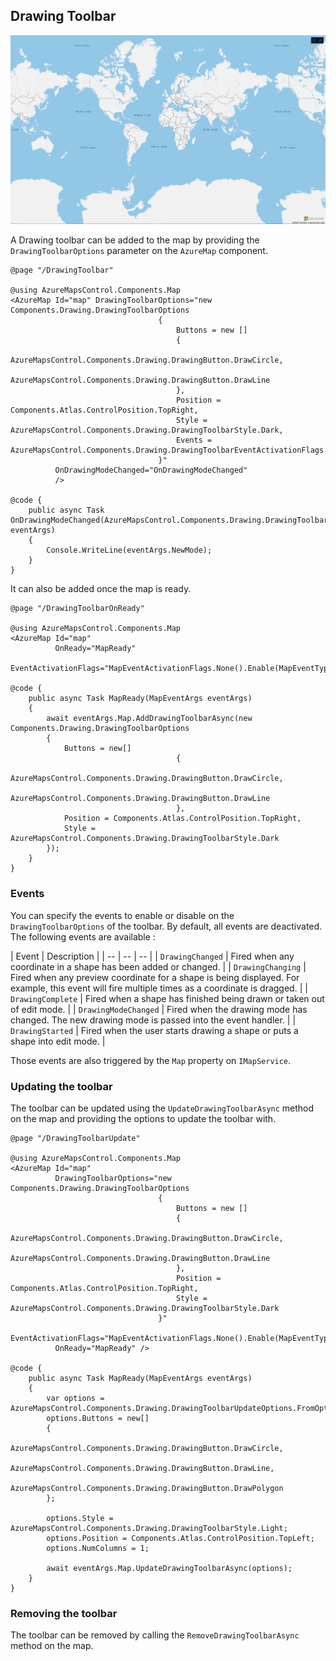## Drawing Toolbar

![Drawing Toolbar](../assets/drawingtoolbar.png)

A Drawing toolbar can be added to the map by providing the `DrawingToolbarOptions` parameter on the `AzureMap` component.

```
@page "/DrawingToolbar"

@using AzureMapsControl.Components.Map
<AzureMap Id="map" DrawingToolbarOptions="new Components.Drawing.DrawingToolbarOptions
                                 {
                                     Buttons = new []
                                     {
                                         AzureMapsControl.Components.Drawing.DrawingButton.DrawCircle,
                                         AzureMapsControl.Components.Drawing.DrawingButton.DrawLine
                                     },
                                     Position = Components.Atlas.ControlPosition.TopRight,
                                     Style = AzureMapsControl.Components.Drawing.DrawingToolbarStyle.Dark,
                                     Events = AzureMapsControl.Components.Drawing.DrawingToolbarEventActivationFlags.All()
                                 }"
          OnDrawingModeChanged="OnDrawingModeChanged"
          />

@code {
    public async Task OnDrawingModeChanged(AzureMapsControl.Components.Drawing.DrawingToolbarModeEventArgs eventArgs)
    {
        Console.WriteLine(eventArgs.NewMode);
    }
}
```

It can also be added once the map is ready.

```
@page "/DrawingToolbarOnReady"

@using AzureMapsControl.Components.Map
<AzureMap Id="map"
          OnReady="MapReady"
          EventActivationFlags="MapEventActivationFlags.None().Enable(MapEventType.Ready)"/>

@code {
    public async Task MapReady(MapEventArgs eventArgs)
    {
        await eventArgs.Map.AddDrawingToolbarAsync(new Components.Drawing.DrawingToolbarOptions
        {
            Buttons = new[]
                                     {
                                         AzureMapsControl.Components.Drawing.DrawingButton.DrawCircle,
                                         AzureMapsControl.Components.Drawing.DrawingButton.DrawLine
                                     },
            Position = Components.Atlas.ControlPosition.TopRight,
            Style = AzureMapsControl.Components.Drawing.DrawingToolbarStyle.Dark
        });
    }
}
```

### Events

You can specify the events to enable or disable on the `DrawingToolbarOptions` of the toolbar. By default, all events are deactivated. The following events are available : 

| Event | Description |
| -- | -- | -- |
| `DrawingChanged` | Fired when any coordinate in a shape has been added or changed. |
| `DrawingChanging` | Fired when any preview coordinate for a shape is being displayed. For example, this event will fire multiple times as a coordinate is dragged. |
| `DrawingComplete` | Fired when a shape has finished being drawn or taken out of edit mode. |
| `DrawingModeChanged` | Fired when the drawing mode has changed. The new drawing mode is passed into the event handler. |
| `DrawingStarted` | Fired when the user starts drawing a shape or puts a shape into edit mode. |

Those events are also triggered by the `Map` property on `IMapService`.

### Updating the toolbar

The toolbar can be updated using the `UpdateDrawingToolbarAsync` method on the map and providing the options to update the toolbar with.

```
@page "/DrawingToolbarUpdate"

@using AzureMapsControl.Components.Map
<AzureMap Id="map"
          DrawingToolbarOptions="new Components.Drawing.DrawingToolbarOptions
                                 {
                                     Buttons = new []
                                     {
                                         AzureMapsControl.Components.Drawing.DrawingButton.DrawCircle,
                                         AzureMapsControl.Components.Drawing.DrawingButton.DrawLine
                                     },
                                     Position = Components.Atlas.ControlPosition.TopRight,
                                     Style = AzureMapsControl.Components.Drawing.DrawingToolbarStyle.Dark
                                 }"
          EventActivationFlags="MapEventActivationFlags.None().Enable(MapEventType.Ready)"
          OnReady="MapReady" />

@code {
    public async Task MapReady(MapEventArgs eventArgs)
    {
        var options = AzureMapsControl.Components.Drawing.DrawingToolbarUpdateOptions.FromOptions(eventArgs.Map.DrawingToolbarOptions);
        options.Buttons = new[]
        {
            AzureMapsControl.Components.Drawing.DrawingButton.DrawCircle,
            AzureMapsControl.Components.Drawing.DrawingButton.DrawLine,
            AzureMapsControl.Components.Drawing.DrawingButton.DrawPolygon
        };

        options.Style = AzureMapsControl.Components.Drawing.DrawingToolbarStyle.Light;
        options.Position = Components.Atlas.ControlPosition.TopLeft;
        options.NumColumns = 1;

        await eventArgs.Map.UpdateDrawingToolbarAsync(options);
    }
}
```

### Removing the toolbar

The toolbar can be removed by calling the `RemoveDrawingToolbarAsync` method on the map.
